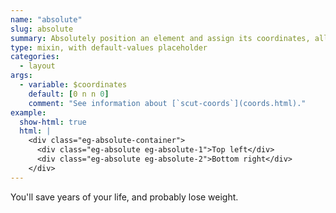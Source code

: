 ```yaml
---
name: "absolute"
slug: absolute
summary: Absolutely position an element and assign its coordinates, all in one line of SCSS.
type: mixin, with default-values placeholder
categories:
  - layout
args:
  - variable: $coordinates
    default: [0 n n 0]
    comment: "See information about [`scut-coords`](coords.html)."
example:
  show-html: true
  html: |
    <div class="eg-absolute-container">
      <div class="eg-absolute eg-absolute-1">Top left</div>
      <div class="eg-absolute eg-absolute-2">Bottom right</div>
    </div>
---
```


You'll save years of your life, and probably lose weight.
